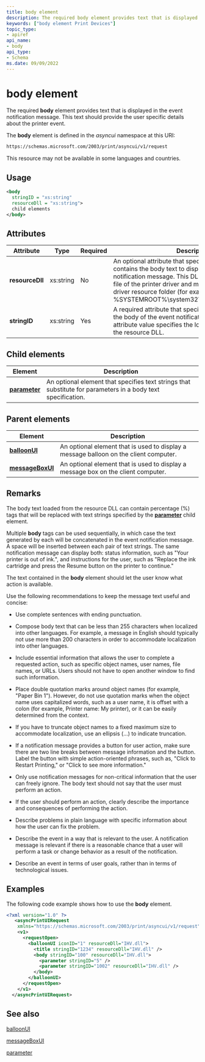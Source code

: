 ```yaml
---
title: body element
description: The required body element provides text that is displayed in the event notification message.
keywords: ["body element Print Devices"]
topic_type:
- apiref
api_name:
- body
api_type:
- Schema
ms.date: 09/09/2022
---
```


# body element

The required **body** element provides text that is displayed in the event notification message. This text should provide the user specific details about the printer event.

The **body** element is defined in the *asyncui* namespace at this URI:

```xml
https://schemas.microsoft.com/2003/print/asyncui/v1/request
```

This resource may not be available in some languages and countries.

## Usage

```xml
<body
  stringID = "xs:string"
  resourceDll = "xs:string">
  child elements
</body>
```

## Attributes

| Attribute | Type | Required | Description |
|--|--|--|--|
| **resourceDll** | xs:string | No | An optional attribute that specifies a resource DLL that contains the body text to display in the event notification message. This DLL should be a dependent file of the printer driver and must be present in the driver resource folder (for example, %SYSTEMROOT%\system32\spool\drivers\w32x86\3). |
| **stringID** | xs:string | Yes | A required attribute that specifies the text to display in the body of the event notification message. The attribute value specifies the location of the text string in the resource DLL. |

## Child elements

| Element | Description |
|--|--|
| [**parameter**](parameter.md) | An optional element that specifies text strings that substitute for parameters in a body text specification. |

## Parent elements

| Element | Description |
|--|--|
| [**balloonUI**](balloonui.md) | An optional element that is used to display a message balloon on the client computer. |
| [**messageBoxUI**](messageboxui.md) | An optional element that is used to display a message box on the client computer. |

## Remarks

The body text loaded from the resource DLL can contain percentage (%) tags that will be replaced with text strings specified by the [**parameter**](parameter.md) child element.

Multiple **body** tags can be used sequentially, in which case the text generated by each will be concatenated in the event notification message. A space will be inserted between each pair of text strings. The same notification message can display both: status information, such as "Your printer is out of ink.", and instructions for the user, such as "Replace the ink cartridge and press the Resume button on the printer to continue."

The text contained in the **body** element should let the user know what action is available.

Use the following recommendations to keep the message text useful and concise:

- Use complete sentences with ending punctuation.

- Compose body text that can be less than 255 characters when localized into other languages. For example, a message in English should typically not use more than 200 characters in order to accommodate localization into other languages.

- Include essential information that allows the user to complete a requested action, such as specific object names, user names, file names, or URLs. Users should not have to open another window to find such information.

- Place double quotation marks around object names (for example, "Paper Bin 1"). However, do not use quotation marks when the object name uses capitalized words, such as a user name, it is offset with a colon (for example, Printer name: My printer), or it can be easily determined from the context.

- If you have to truncate object names to a fixed maximum size to accommodate localization, use an ellipsis (...) to indicate truncation.

- If a notification message provides a button for user action, make sure there are two line breaks between message information and the button. Label the button with simple action-oriented phrases, such as, "Click to Restart Printing," or "Click to see more information."

- Only use notification messages for non-critical information that the user can freely ignore. The body text should not say that the user must perform an action.

- If the user should perform an action, clearly describe the importance and consequences of performing the action.

- Describe problems in plain language with specific information about how the user can fix the problem.

- Describe the event in a way that is relevant to the user. A notification message is relevant if there is a reasonable chance that a user will perform a task or change behavior as a result of the notification.

- Describe an event in terms of user goals, rather than in terms of technological issues.

## Examples

The following code example shows how to use the **body** element.

```xml
<?xml version="1.0" ?>
   <asyncPrintUIRequest
    xmlns="https://schemas.microsoft.com/2003/print/asyncui/v1/request">
    <v1>
      <requestOpen>
        <balloonUI iconID="1" resourceDll="IHV.dll">
          <title stringID="1234" resourceDll="IHV.dll" />
          <body stringID="100" resourceDll="IHV.dll">
            <parameter stringID="5" />
            <parameter stringID="1002" resourceDll="IHV.dll" />
          </body>
        </balloonUI>
      </requestOpen>
    </v1>
  </asyncPrintUIRequest>
```

## See also

[balloonUI](balloonui.md)

[messageBoxUI](messageboxui.md)

[parameter](parameter.md)
